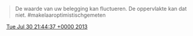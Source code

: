 > De waarde van uw belegging kan fluctueren\. De oppervlakte kan dat niet\. \#makelaaroptimistischgemeten

<img src="../../media/tweet.ico" width="12" /> [Tue Jul 30 21:44:37 +0000 2013](https://twitter.com/DromerDenker/status/362327898780221440)